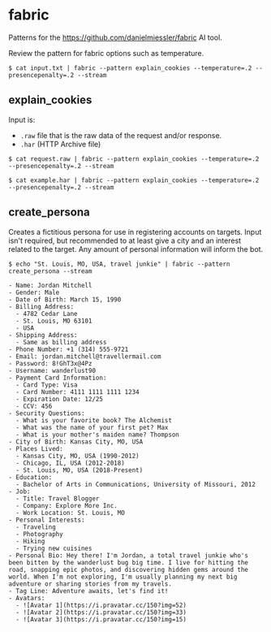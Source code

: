 # fabric

Patterns for the https://github.com/danielmiessler/fabric AI tool.

Review the pattern for fabric options such as temperature.

```shell
$ cat input.txt | fabric --pattern explain_cookies --temperature=.2 --presencepenalty=.2 --stream
```

## explain_cookies

Input is:
- `.raw` file that is the raw data of the request and/or response.
- `.har` (HTTP Archive file)

```shell
$ cat request.raw | fabric --pattern explain_cookies --temperature=.2 --presencepenalty=.2 --stream

$ cat example.har | fabric --pattern explain_cookies --temperature=.2 --presencepenalty=.2 --stream

```

## create_persona

Creates a fictitious persona for use in registering accounts on targets. Input isn't required, but
recommended to at least give a city and an interest related to the target. Any amount of personal
information will inform the bot.

```shell
$ echo "St. Louis, MO, USA, travel junkie" | fabric --pattern create_persona --stream

- Name: Jordan Mitchell
- Gender: Male
- Date of Birth: March 15, 1990
- Billing Address:
  - 4782 Cedar Lane
  - St. Louis, MO 63101
  - USA
- Shipping Address:
  - Same as billing address
- Phone Number: +1 (314) 555-9721
- Email: jordan.mitchell@travellermail.com
- Password: 8!GhT3x@4Pz
- Username: wanderlust90
- Payment Card Information:
  - Card Type: Visa
  - Card Number: 4111 1111 1111 1234
  - Expiration Date: 12/25
  - CCV: 456
- Security Questions:
  - What is your favorite book? The Alchemist
  - What was the name of your first pet? Max
  - What is your mother's maiden name? Thompson
- City of Birth: Kansas City, MO, USA
- Places Lived:
  - Kansas City, MO, USA (1990-2012)
  - Chicago, IL, USA (2012-2018)
  - St. Louis, MO, USA (2018-Present)
- Education:
  - Bachelor of Arts in Communications, University of Missouri, 2012
- Job:
  - Title: Travel Blogger
  - Company: Explore More Inc.
  - Work Location: St. Louis, MO
- Personal Interests:
  - Traveling
  - Photography
  - Hiking
  - Trying new cuisines
- Personal Bio: Hey there! I'm Jordan, a total travel junkie who's been bitten by the wanderlust bug big time. I live for hitting the road, snapping epic photos, and discovering hidden gems around the world. When I'm not exploring, I'm usually planning my next big adventure or sharing stories from my travels.
- Tag Line: Adventure awaits, let's find it!
- Avatars:
  - ![Avatar 1](https://i.pravatar.cc/150?img=52)
  - ![Avatar 2](https://i.pravatar.cc/150?img=33)
  - ![Avatar 3](https://i.pravatar.cc/150?img=15)

```
